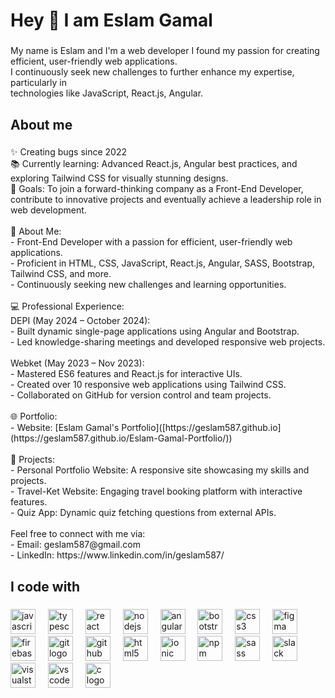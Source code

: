 <h1 align="left">Hey 👋  I am Eslam Gamal</h1>

###

<p align="left">My name is Eslam and I'm a web developer I found my passion for creating efficient, user-friendly web applications. <br> I continuously seek new challenges to further enhance my expertise, particularly in <br>technologies like JavaScript, React.js, Angular.</p>

###

<h2 align="left">About me</h2>

###

<p align="left">✨ Creating bugs since 2022 <br>📚 Currently learning: Advanced React.js, Angular best practices, and exploring Tailwind CSS for visually stunning designs.  <br>🎯 Goals: To join a forward-thinking company as a Front-End Developer, contribute to innovative projects and eventually achieve a leadership role in web development.  <br><br>🌟 About Me:<br>- Front-End Developer with a passion for efficient, user-friendly web applications.<br>- Proficient in HTML, CSS, JavaScript, React.js, Angular, SASS, Bootstrap, Tailwind CSS, and more.<br>- Continuously seeking new challenges and learning opportunities.<br><br>💻 Professional Experience:<br> DEPI (May 2024 – October 2024):<br>- Built dynamic single-page applications using Angular and Bootstrap.<br>- Led knowledge-sharing meetings and developed responsive web projects.<br><br> Webket (May 2023 – Nov 2023):<br>- Mastered ES6 features and React.js for interactive UIs.<br>- Created over 10 responsive web applications using Tailwind CSS.<br>- Collaborated on GitHub for version control and team projects.<br><br>🌐 Portfolio:<br>- Website: [Eslam Gamal's Portfolio]([https://geslam587.github.io](https://geslam587.github.io/Eslam-Gamal-Portfolio/))<br><br> 📌 Projects:<br>- Personal Portfolio Website: A responsive site showcasing my skills and projects.<br>- Travel-Ket Website: Engaging travel booking platform with interactive features.<br>- Quiz App: Dynamic quiz fetching questions from external APIs.<br><br>Feel free to connect with me via:<br>- Email: geslam587@gmail.com  <br>- LinkedIn: https://www.linkedin.com/in/geslam587/</p>

###

<h2 align="left">I code with</h2>

###

<div align="left">
  <img src="https://cdn.jsdelivr.net/gh/devicons/devicon/icons/javascript/javascript-original.svg" height="40" alt="javascript logo"  />
  <img width="12" />
  <img src="https://cdn.jsdelivr.net/gh/devicons/devicon/icons/typescript/typescript-original.svg" height="40" alt="typescript logo"  />
  <img width="12" />
  <img src="https://cdn.jsdelivr.net/gh/devicons/devicon/icons/react/react-original.svg" height="40" alt="react logo"  />
  <img width="12" />
  <img src="https://cdn.jsdelivr.net/gh/devicons/devicon/icons/nodejs/nodejs-original.svg" height="40" alt="nodejs logo"  />
  <img width="12" />
  <img src="https://cdn.jsdelivr.net/gh/devicons/devicon/icons/angularjs/angularjs-original.svg" height="40" alt="angularjs logo"  />
  <img width="12" />
  <img src="https://cdn.jsdelivr.net/gh/devicons/devicon/icons/bootstrap/bootstrap-original.svg" height="40" alt="bootstrap logo"  />
  <img width="12" />
  <img src="https://cdn.jsdelivr.net/gh/devicons/devicon/icons/css3/css3-original.svg" height="40" alt="css3 logo"  />
  <img width="12" />
  <img src="https://cdn.jsdelivr.net/gh/devicons/devicon/icons/figma/figma-original.svg" height="40" alt="figma logo"  />
  <img width="12" />
  <img src="https://cdn.jsdelivr.net/gh/devicons/devicon/icons/firebase/firebase-plain.svg" height="40" alt="firebase logo"  />
  <img width="12" />
  <img src="https://cdn.jsdelivr.net/gh/devicons/devicon/icons/git/git-original.svg" height="40" alt="git logo"  />
  <img width="12" />
  <img src="https://cdn.jsdelivr.net/gh/devicons/devicon/icons/github/github-original.svg" height="40" alt="github logo"  />
  <img width="12" />
  <img src="https://cdn.jsdelivr.net/gh/devicons/devicon/icons/html5/html5-original.svg" height="40" alt="html5 logo"  />
  <img width="12" />
  <img src="https://cdn.jsdelivr.net/gh/devicons/devicon/icons/ionic/ionic-original.svg" height="40" alt="ionic logo"  />
  <img width="12" />
  <img src="https://cdn.jsdelivr.net/gh/devicons/devicon/icons/npm/npm-original-wordmark.svg" height="40" alt="npm logo"  />
  <img width="12" />
  <img src="https://cdn.jsdelivr.net/gh/devicons/devicon/icons/sass/sass-original.svg" height="40" alt="sass logo"  />
  <img width="12" />
  <img src="https://cdn.jsdelivr.net/gh/devicons/devicon/icons/slack/slack-original.svg" height="40" alt="slack logo"  />
  <img width="12" />
  <img src="https://cdn.jsdelivr.net/gh/devicons/devicon/icons/visualstudio/visualstudio-plain.svg" height="40" alt="visualstudio logo"  />
  <img width="12" />
  <img src="https://cdn.jsdelivr.net/gh/devicons/devicon/icons/vscode/vscode-original.svg" height="40" alt="vscode logo"  />
  <img width="12" />
  <img src="https://cdn.jsdelivr.net/gh/devicons/devicon/icons/c/c-original.svg" height="40" alt="c logo"  />
</div>

###

<p align="left"></p>

###
